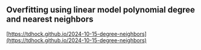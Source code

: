 ## Overfitting using linear model polynomial degree and nearest neighbors
[https://tdhock.github.io/2024-10-15-degree-neighbors](https://tdhock.github.io/2024-10-15-degree-neighbors)

